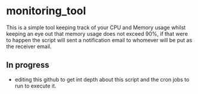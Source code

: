 # monitoring_tool
This is a simple tool keeping track of your CPU and Memory usage whilst keeping an eye out that memory usage does not exceed 90%, if that were to happen the script will sent a notification email to whomever will be put as the receiver email.
## In progress
- editing this github to get int depth about this script and the cron jobs to run to execute it.